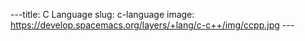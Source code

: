 ---title: C Language
slug: c-language
image: https://develop.spacemacs.org/layers/+lang/c-c++/img/ccpp.jpg ---